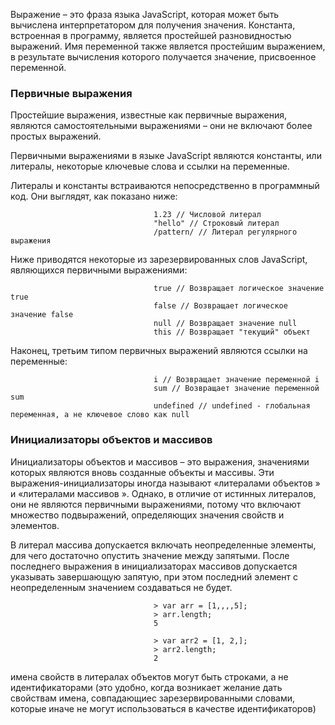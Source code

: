 Выражение – это фраза языка JavaScript, которая может быть вычислена интерпретатором для получения значения. Константа, встроенная в программу, является простейшей разновидностью выражений. Имя переменной также является простейшим выражением, в результате вычисления которого получается значение, присвоенное переменной.

### Первичные выражения
Простейшие выражения, известные как первичные выражения, являются самостоятельными выражениями – они не включают
более простых выражений.

Первичными выражениями в языке JavaScript являются константы, или литералы, некоторые ключевые слова и ссылки на переменные.

Литералы и константы встраиваются непосредственно в программный код. Они выглядят, как показано ниже:

                                    1.23 // Числовой литерал
                                    "hello" // Строковый литерал
                                    /pattern/ // Литерал регулярного выражения

Ниже приводятся некоторые из зарезервированных слов JavaScript, являющихся первичными выражениями:

                                    true // Возвращает логическое значение true
                                    false // Возвращает логическое значение false
                                    null // Возвращает значение null
                                    this // Возвращает "текущий" объект

Наконец, третьим типом первичных выражений являются ссылки на переменные:

                                    i // Возвращает значение переменной i
                                    sum // Возвращает значение переменной sum
                                    undefined // undefined - глобальная переменная, а не ключевое слово как null

### Инициализаторы объектов и массивов
Инициализаторы объектов и массивов – это выражения, значениями которых являются вновь созданные объекты и массивы.
Эти выражения-инициализаторы иногда называют «литералами объектов » и «литералами массивов ». Однако, в отличие от истинных литералов, они не являются первичными выражениями, потому что включают множество подвыражений, определяющих значения свойств и элементов.

В литерал массива допускается включать неопределенные элементы, для чего достаточно опустить значение между запятыми.
После последнего выражения в инициализаторах массивов допускается указывать завершающую запятую, при этом последний
элемент с неопределенным значением создаваться не будет.

                                    > var arr = [1,,,,5];
                                    > arr.length;
                                    5

                                    > var arr2 = [1, 2,];
                                    > arr2.length;
                                    2

имена свойств в литералах объектов могут быть строками, а не идентификаторами (это удобно, когда возникает желание
дать свойствам имена, совпадающиес зарезервированными словами, которые иначе не могут использоваться в качестве идентификаторов)
